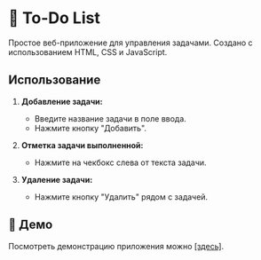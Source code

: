 # 📝 To-Do List

Простое веб-приложение для управления задачами. Создано с использованием HTML, CSS и JavaScript.

## Использование

1. **Добавление задачи:**
   - Введите название задачи в поле ввода.
   - Нажмите кнопку "Добавить".

2. **Отметка задачи выполненной:**
   - Нажмите на чекбокс слева от текста задачи.

3. **Удаление задачи:**
   - Нажмите кнопку "Удалить" рядом с задачей.

## 🚀 Демо

Посмотреть демонстрацию приложения можно [[здесь]](https://quacevizz.github.io/todoList/).
